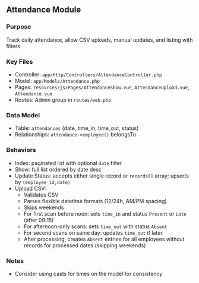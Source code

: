 ## Attendance Module

### Purpose
Track daily attendance, allow CSV uploads, manual updates, and listing with filters.

### Key Files
- Controller: `app/Http/Controllers/AttendanceController.php`
- Model: `app/Models/Attendance.php`
- Pages: `resources/js/Pages/AttendanceShow.vue`, `AttendanceUpload.vue`, `Attendance.vue`
- Routes: Admin group in `routes/web.php`

### Data Model
- Table: `attendances` (date, time_in, time_out, status)
- Relationships: `attendance->employee()` belongsTo

### Behaviors
- Index: paginated list with optional `date` filter
- Show: full list ordered by date desc
- Update Status: accepts either single record or `records[]` array; upserts by `(employee_id,date)`
- Upload CSV:
  - Validates CSV
  - Parses flexible datetime formats (12/24h, AM/PM spacing)
  - Skips weekends
  - For first scan before noon: sets `time_in` and status `Present` or `Late` (after 09:15)
  - For afternoon-only scans: sets `time_out` with status `Absent`
  - For second scans on same day: updates `time_out` if later
  - After processing, creates `Absent` entries for all employees without records for processed dates (skipping weekends)

### Notes
- Consider using casts for times on the model for consistency
